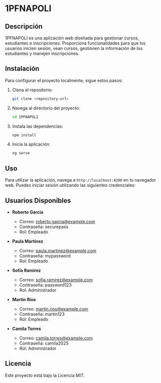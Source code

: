 # 1PFNAPOLI

## Descripción
1PFNAPOLI es una aplicación web diseñada para gestionar cursos, estudiantes e inscripciones. Proporciona funcionalidades para que los usuarios inicien sesión, vean cursos, gestionen la información de los estudiantes y manejen inscripciones.

## Instalación
Para configurar el proyecto localmente, sigue estos pasos:
1. Clona el repositorio:
   ```bash
   git clone <repository-url>
   ```
2. Navega al directorio del proyecto:
   ```bash
   cd 1PFNAPOLI
   ```
3. Instala las dependencias:
   ```bash
   npm install
   ```
4. Inicia la aplicación:
   ```bash
   ng serve
   ```

## Uso
Para utilizar la aplicación, navega a `http://localhost:4200` en tu navegador web. Puedes iniciar sesión utilizando las siguientes credenciales:

## Usuarios Disponibles
- **Roberto García**
  - Correo: roberto.garcia@example.com
  - Contraseña: securepass
  - Rol: Empleado

- **Paula Martínez**
  - Correo: paula.martinez@example.com
  - Contraseña: mypassword
  - Rol: Empleado

- **Sofía Ramírez**
  - Correo: sofia.ramirez@example.com
  - Contraseña: password123
  - Rol: Administrador

- **Martín Ríos**
  - Correo: martin.rios@example.com
  - Contraseña: martin123
  - Rol: Empleado

- **Camila Torres**
  - Correo: camila.torres@example.com
  - Contraseña: camila2025
  - Rol: Administrador

## Licencia
Este proyecto está bajo la Licencia MIT.
